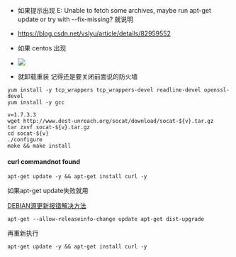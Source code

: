 - 如果提示出现  E: Unable to fetch some archives, maybe run apt-get update or try with --fix-missing?  就说明
- https://blog.csdn.net/vslyu/article/details/82959552

 - 如果 centos 出现
 - ![](https://i.imgur.com/HqPn0X1.png)

- 就卸载重装  记得还是要关闭前面说的防火墙

```
yum install -y tcp_wrappers tcp_wrappers-devel readline-devel openssl-devel
yum install -y gcc

v=1.7.3.3
wget http://www.dest-unreach.org/socat/download/socat-${v}.tar.gz
tar zxvf socat-${v}.tar.gz
cd socat-${v}
./configure
make && make install

```


#### curl commandnot found

```
apt-get update -y && apt-get install curl -y
```

如果apt-get update失败就用

[DEBIAN源更新报错解决方法](DEBIAN源更新报错解决方法.md)

```
apt-get --allow-releaseinfo-change update apt-get dist-upgrade
```




再重新执行


```
apt-get update -y && apt-get install curl -y
```

